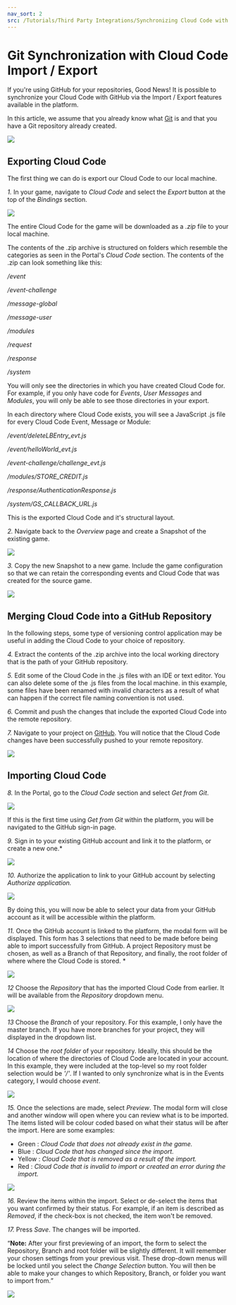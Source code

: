 ```yaml
---
nav_sort: 2
src: /Tutorials/Third Party Integrations/Synchronizing Cloud Code with GitHub.md
---
```


# Git Synchronization with Cloud Code Import / Export

If you're using GitHub for your repositories, Good News! It is possible to synchronize your Cloud Code with GitHub via the Import / Export features available in the platform.

In this article, we assume that you already know what [Git](http://www.github.com) is and that you have a Git repository already created.

![](img/GitSynch/1.png)

## Exporting Cloud Code

The first thing we can do is export our Cloud Code to our local machine.

 *1.* In your game, navigate to *Cloud Code* and select the *Export* button at the top of the *Bindings* section.

 ![](img/GitSynch/2.png)

 The entire Cloud Code for the game will be downloaded as a *.zip* file to your local machine.

 The contents of the .zip archive is structured on folders which resemble the categories as seen in the Portal's *Cloud Code* section. The contents of the .zip can look something like this:

 */event*

 */event-challenge*

 */message-global*

 */message-user*

 */modules*

 */request*

 */response*

 */system*

 You will only see the directories in which you have created Cloud Code for. For example, if you only have code for *Events*, *User Messages* and *Modules*, you will only be able to see those directories in your export.

 In each directory where Cloud Code exists, you will see a JavaScript .js file for every Cloud Code Event, Message or Module:

 */event/deleteLBEntry_evt.js*

 */event/helloWorld_evt.js*

 */event-challenge/challenge_evt.js*

 */modules/STORE_CREDIT.js*

 */response/AuthenticationResponse.js*

 */system/GS_CALLBACK_URL.js*

This is the exported Cloud Code and it's structural layout.

*2.* Navigate back to the *Overview* page and create a Snapshot of the existing game.

![](img/GitSynch/3.png)

*3.* Copy the new Snapshot to a new game. Include the game configuration so that we can retain the corresponding events and Cloud Code that was created for the source game.

![](img/GitSynch/4.png)

## Merging Cloud Code into a GitHub Repository

In the following steps, some type of versioning control application may be useful in adding the Cloud Code to your choice of repository.

*4.* Extract the contents of the .zip archive into the local working directory that is the path of your GitHub repository.

*5.* Edit some of the Cloud Code in the .js files with an IDE or text editor. You can also delete some of the .js files from the local machine. in this example, some files have been renamed with invalid characters as a result of what can happen if the correct file naming convention is not used.

*6.* Commit and push the changes that include the exported Cloud Code into the remote repository.

*7.* Navigate to your project on [GitHub](http://www.github.com). You will notice that the Cloud Code changes have been successfully pushed to your remote repository.

 ![](img/GitSynch/5.png)

## Importing Cloud Code

*8.* In the Portal, go to the *Cloud Code* section and select *Get from Git*.

![](img/GitSynch/6.png)

If this is the first time using *Get from Git* within the platform, you will be navigated to the GitHub sign-in page.

*9.* Sign in to your existing GitHub account and link it to the platform, or create a new one.*

![](img/GitSynch/7.png)

*10.* Authorize the application to link to your GitHub account by selecting *Authorize application.*

![](img/GitSynch/8.png)

By doing this, you will now be able to select your data from your GitHub account as it will be accessible within the platform.

*11.* Once the GitHub account is linked to the platform, the modal form will be displayed. This form has 3 selections that need to be made before being able to import successfully from GitHub. A project Repository must be chosen, as well as a Branch of that Repository, and finally, the root folder of where where the Cloud Code is stored. *

![](img/GitSynch/9.png)

*12* Choose the *Repository* that has the imported Cloud Code from earlier. It will be available from the *Repository* dropdown menu.

![](img/GitSynch/10.png)

*13* Choose the *Branch* of your repository. For this example, I only have the master branch. If you have more branches for your project, they will displayed in the dropdown list.

*14* Choose the *root folder* of your repository. Ideally, this should be the location of where the directories of Cloud Code are located in your account. In this example, they were included at the top-level so my root folder selection would be *'/'*. If I wanted to only synchronize what is in the Events category, I would choose *event*.

![](img/GitSynch/11.png)

*15.* Once the selections are made, select *Preview*. The modal form will close and another window will open where you can review what is to be imported. The items listed will be colour coded based on what their status will be after the import. Here are some examples:

* Green : *Cloud Code that does not already exist in the game.*
* Blue : *Cloud Code that has changed since the import.*
* Yellow : *Cloud Code that is removed as a result of the import.*
* Red : *Cloud Code that is invalid to import or created an error during the import.*

![](img/GitSynch/12.png)

*16.* Review the items within the import. Select or de-select the items that you want confirmed by their status. For example, if an item is described as *Removed*, if the check-box is not checked, the item won't be removed.

*17.* Press *Save*. The changes will be imported.

<q>**Note:** After your first previewing of an import, the form to select the Repository, Branch and root folder will be slightly different. It will remember your chosen settings from your previous visit. These drop-down menus will be locked until you select the *Change Selection* button. You will then be able to make your changes to which Repository, Branch, or folder you want to import from.</q>

![](img/GitSynch/13.png)

